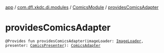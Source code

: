[app](../../index.md) / [com.dfl.xkdc.di.modules](../index.md) / [ComicsModule](index.md) / [providesComicsAdapter](./provides-comics-adapter.md)

# providesComicsAdapter

`@Provides fun providesComicsAdapter(imageLoader: `[`ImageLoader`](../../com.dfl.xkdc.loader/-image-loader/index.md)`, presenter: `[`ComicsPresenter`](../../com.dfl.xkdc.comics/-comics-presenter/index.md)`): `[`ComicsAdapter`](../../com.dfl.xkdc.comics/-comics-adapter/index.md)